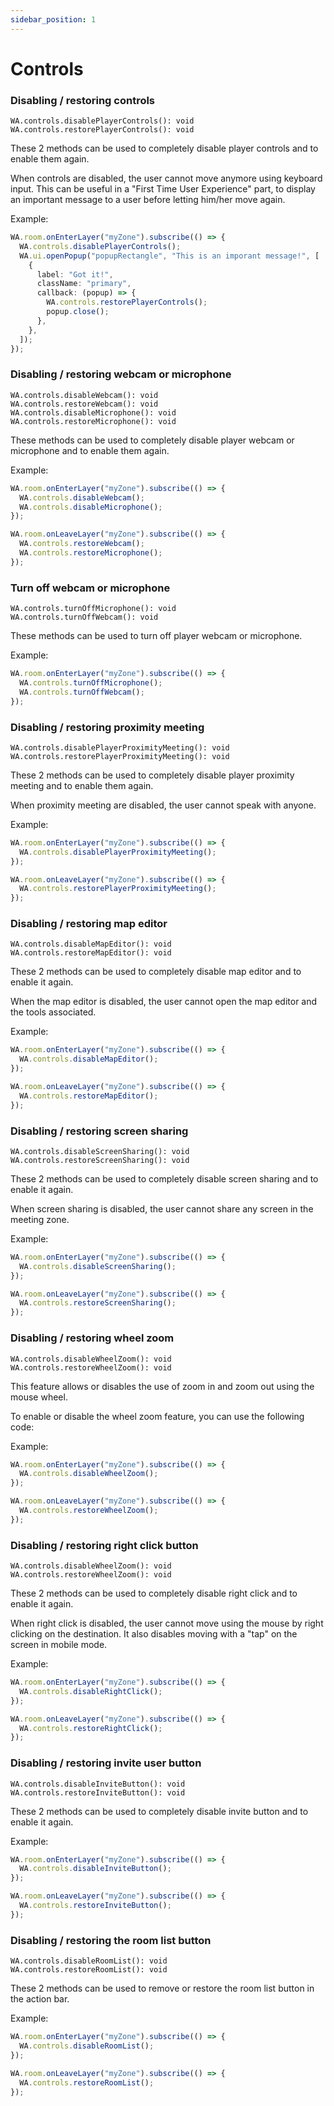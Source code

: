 ```yaml
---
sidebar_position: 1
---
```


# Controls

### Disabling / restoring controls

```
WA.controls.disablePlayerControls(): void
WA.controls.restorePlayerControls(): void
```

These 2 methods can be used to completely disable player controls and to enable them again.

When controls are disabled, the user cannot move anymore using keyboard input. This can be useful in a "First Time User Experience" part, to display an important message to a user before letting him/her move again.

Example:

```ts
WA.room.onEnterLayer("myZone").subscribe(() => {
  WA.controls.disablePlayerControls();
  WA.ui.openPopup("popupRectangle", "This is an imporant message!", [
    {
      label: "Got it!",
      className: "primary",
      callback: (popup) => {
        WA.controls.restorePlayerControls();
        popup.close();
      },
    },
  ]);
});
```

### Disabling / restoring webcam or microphone

```
WA.controls.disableWebcam(): void
WA.controls.restoreWebcam(): void
WA.controls.disableMicrophone(): void
WA.controls.restoreMicrophone(): void
```

These methods can be used to completely disable player webcam or microphone and to enable them again.

Example:

```ts
WA.room.onEnterLayer("myZone").subscribe(() => {
  WA.controls.disableWebcam();
  WA.controls.disableMicrophone();
});

WA.room.onLeaveLayer("myZone").subscribe(() => {
  WA.controls.restoreWebcam();
  WA.controls.restoreMicrophone();
});
```

### Turn off webcam or microphone

```
WA.controls.turnOffMicrophone(): void
WA.controls.turnOffWebcam(): void
```

These methods can be used to turn off player webcam or microphone.

Example:

```ts
WA.room.onEnterLayer("myZone").subscribe(() => {
  WA.controls.turnOffMicrophone();
  WA.controls.turnOffWebcam();
});
```

### Disabling / restoring proximity meeting

```
WA.controls.disablePlayerProximityMeeting(): void
WA.controls.restorePlayerProximityMeeting(): void
```

These 2 methods can be used to completely disable player proximity meeting and to enable them again.

When proximity meeting are disabled, the user cannot speak with anyone.

Example:

```ts
WA.room.onEnterLayer("myZone").subscribe(() => {
  WA.controls.disablePlayerProximityMeeting();
});

WA.room.onLeaveLayer("myZone").subscribe(() => {
  WA.controls.restorePlayerProximityMeeting();
});
```

### Disabling / restoring map editor

```
WA.controls.disableMapEditor(): void
WA.controls.restoreMapEditor(): void
```

These 2 methods can be used to completely disable map editor and to enable it again.

When the map editor is disabled, the user cannot open the map editor and the tools associated.

Example:

```ts
WA.room.onEnterLayer("myZone").subscribe(() => {
  WA.controls.disableMapEditor();
});

WA.room.onLeaveLayer("myZone").subscribe(() => {
  WA.controls.restoreMapEditor();
});
```

### Disabling / restoring screen sharing

```
WA.controls.disableScreenSharing(): void
WA.controls.restoreScreenSharing(): void
```

These 2 methods can be used to completely disable screen sharing and to enable it again.

When screen sharing is disabled, the user cannot share any screen in the meeting zone.

Example:

```ts
WA.room.onEnterLayer("myZone").subscribe(() => {
  WA.controls.disableScreenSharing();
});

WA.room.onLeaveLayer("myZone").subscribe(() => {
  WA.controls.restoreScreenSharing();
});
```

### Disabling / restoring wheel zoom

```
WA.controls.disableWheelZoom(): void
WA.controls.restoreWheelZoom(): void
```

This feature allows or disables the use of zoom in and zoom out using the mouse wheel.

To enable or disable the wheel zoom feature, you can use the following code:

Example:

```ts
WA.room.onEnterLayer("myZone").subscribe(() => {
  WA.controls.disableWheelZoom();
});

WA.room.onLeaveLayer("myZone").subscribe(() => {
  WA.controls.restoreWheelZoom();
});
```

### Disabling / restoring right click button

```
WA.controls.disableWheelZoom(): void
WA.controls.restoreWheelZoom(): void
```

These 2 methods can be used to completely disable right click and to enable it again.

When right click is disabled, the user cannot move using the mouse by right clicking on the destination. It also disables
moving with a "tap" on the screen in mobile mode.

Example:

```ts
WA.room.onEnterLayer("myZone").subscribe(() => {
  WA.controls.disableRightClick();
});

WA.room.onLeaveLayer("myZone").subscribe(() => {
  WA.controls.restoreRightClick();
});
```

### Disabling / restoring invite user button

```
WA.controls.disableInviteButton(): void
WA.controls.restoreInviteButton(): void
```

These 2 methods can be used to completely disable invite button and to enable it again.

Example:

```ts
WA.room.onEnterLayer("myZone").subscribe(() => {
  WA.controls.disableInviteButton();
});

WA.room.onLeaveLayer("myZone").subscribe(() => {
  WA.controls.restoreInviteButton();
});
```

### Disabling / restoring the room list button

```
WA.controls.disableRoomList(): void
WA.controls.restoreRoomList(): void
```

These 2 methods can be used to remove or restore the room list button in the action bar.

Example:

```ts
WA.room.onEnterLayer("myZone").subscribe(() => {
  WA.controls.disableRoomList();
});

WA.room.onLeaveLayer("myZone").subscribe(() => {
  WA.controls.restoreRoomList();
});
```
